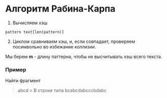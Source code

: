 # Алгоритм Рабина-Карпа

1. Вычисляем хэш
```
pattern text[len(pattern)]
```
2. Циклом сравниваем хэш, и, если совпадает, проверяем посимвольно во избежание _коллизии_.

Мы берем **m** - длину паттерна, чтобы не высчитывать хэш всего текста.
### Пример
Найти фрагмент
> abcd >
В строке типа
> bcabcdabcccbdabc
